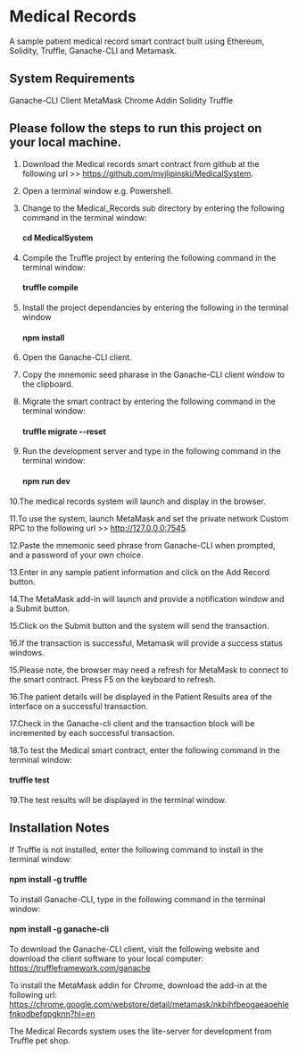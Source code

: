 # Medical Records
A sample patient medical record smart contract built using Ethereum, Solidity, Truffle, Ganache-CLI and Metamask.

## System Requirements
Ganache-CLI Client
MetaMask Chrome Addin 
Solidity
Truffle

## Please follow the steps to run this project on your local machine.

1. Download the Medical records smart contract from github at the following url >> https://github.com/mvjlipinski/MedicalSystem.

2. Open a terminal window e.g. Powershell.

3. Change to the Medical_Records sub directory by entering the following command in the terminal window:
   #### cd MedicalSystem

4. Compile the Truffle project by entering the following command in the terminal window:
   #### truffle compile

5. Install the project dependancies by entering the following in the terminal window
   #### npm install

6. Open the Ganache-CLI client.  

7. Copy the mnemonic seed pharase in the Ganache-CLI client window to the clipboard.

8. Migrate the smart contract by entering the following command in the terminal window:
   #### truffle migrate --reset

9. Run the development server and type in the following command in the terminal window:
   #### npm run dev

10.The medical records system will launch and display in the browser.
  
11.To use the system, launch MetaMask and set the private network Custom RPC to the following url >> http://127.0.0.0:7545. 

12.Paste the mnemonic seed phrase from Ganache-CLI when prompted, and a password of your own choice.

13.Enter in any sample patient information and click on the Add Record button.  

14.The MetaMask add-in will launch and provide a notification window and a Submit button. 

15.Click on the Submit button and the system will send the transaction.  

16.If the transaction is successful, Metamask will provide a success status windows.  

15.Please note, the browser may need a refresh for MetaMask to connect to the smart contract.  Press F5 on the keyboard to refresh.

16.The patient details will be displayed in the Patient Results area of the interface on a successful transaction.

17.Check in the Ganache-cli client and the transaction block will be incremented by each successful transaction.

18.To test the Medical smart contract, enter the following command in the terminal window:
   #### truffle test

19.The test results will be displayed in the terminal window.

## Installation Notes
If Truffle is not installed, enter the following command to install in the terminal window:
#### npm install -g truffle

To install  Ganache-CLI, type in the following command in the terminal window:
#### npm install -g ganache-cli

To download the Ganache-CLI client, visit the following website and download the client software to your local computer:
https://truffleframework.com/ganache

To install the MetaMask addin for Chrome, download the add-in at the following url:
https://chrome.google.com/webstore/detail/metamask/nkbihfbeogaeaoehlefnkodbefgpgknn?hl=en

The Medical Records system uses the lite-server for development from Truffle pet shop.

